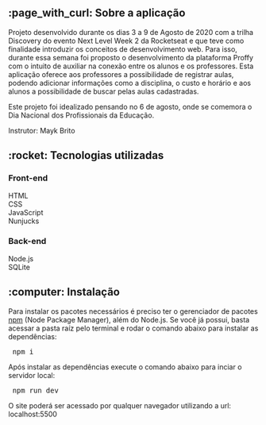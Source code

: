 <h2> :page_with_curl: Sobre a aplicação </h2>

<justify>Projeto desenvolvido durante os dias 3 a 9 de Agosto de 2020 com a trilha Discovery do evento Next Level Week 2 da Rocketseat e que teve como finalidade introduzir os conceitos de desenvolvimento web. Para isso, durante essa semana foi proposto o desenvolvimento da plataforma Proffy com o intuito de auxiliar na conexão entre os alunos e os professores. Esta aplicação oferece aos professores a possibilidade de registrar aulas, podendo adicionar informações como a disciplina, o custo e horário e aos alunos a possibilidade de buscar pelas aulas cadastradas.</justify>

Este projeto foi idealizado pensando no 6 de agosto, onde se comemora o Dia Nacional dos Profissionais da Educação.

Instrutor: Mayk Brito 


<h2> :rocket: Tecnologias utilizadas </h2>

<h3>Front-end</h3>

HTML <br>
CSS <br>
JavaScript <br>
Nunjucks <br> 


<h3>Back-end</h3>

Node.js <br>
SQLite <br>


<h2> :computer: Instalação </h2>

Para instalar os pacotes necessários é preciso ter o gerenciador de pacotes <a href="https://www.npmjs.com/" rel="nofollow">npm</a> (Node Package Manager), além do Node.js. Se você já possui, basta acessar a pasta raíz pelo terminal e rodar o comando abaixo para instalar as dependências:

<pre> npm i </pre>
 
Após instalar as dependências execute o comando abaixo para inciar o servidor local:
 
<pre> npm run dev </pre>
 
 O site poderá ser acessado por qualquer navegador utilizando a url: localhost:5500
 
 
